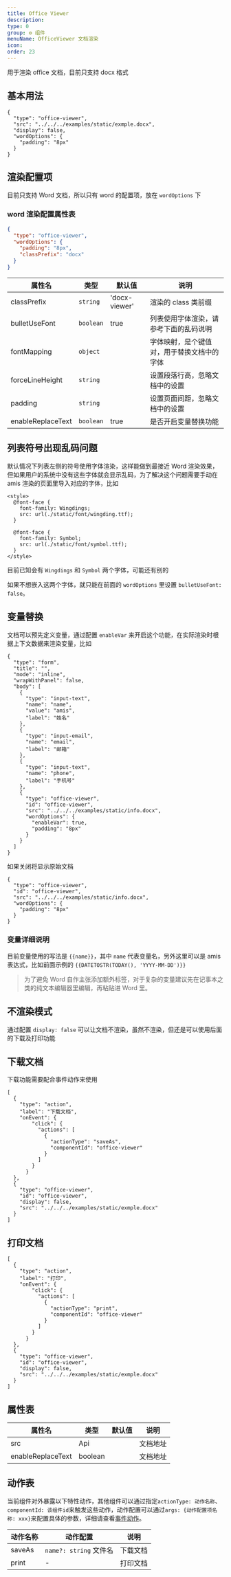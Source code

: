 ```yaml
---
title: Office Viewer
description:
type: 0
group: ⚙ 组件
menuName: OfficeViewer 文档渲染
icon:
order: 23
---
```


用于渲染 office 文档，目前只支持 docx 格式

## 基本用法

```schema: scope="body"
{
  "type": "office-viewer",
  "src": "../../../examples/static/exmple.docx",
  "display": false,
  "wordOptions": {
    "padding": "8px"
  }
}
```

## 渲染配置项

目前只支持 Word 文档，所以只有 word 的配置项，放在 `wordOptions` 下

### word 渲染配置属性表

```json
{
  "type": "office-viewer",
  "wordOptions": {
    "padding": "8px",
    "classPrefix": "docx"
  }
}
```

| 属性名            | 类型      | 默认值        | 说明                                       |
| ----------------- | --------- | ------------- | ------------------------------------------ |
| classPrefix       | `string`  | 'docx-viewer' | 渲染的 class 类前缀                        |
| bulletUseFont     | `boolean` | true          | 列表使用字体渲染，请参考下面的乱码说明     |
| fontMapping       | `object`  |               | 字体映射，是个键值对，用于替换文档中的字体 |
| forceLineHeight   | `string`  |               | 设置段落行高，忽略文档中的设置             |
| padding           | `string`  |               | 设置页面间距，忽略文档中的设置             |
| enableReplaceText | `boolean` | true          | 是否开启变量替换功能                       |

## 列表符号出现乱码问题

默认情况下列表左侧的符号使用字体渲染，这样能做到最接近 Word 渲染效果，但如果用户的系统中没有这些字体就会显示乱码，为了解决这个问题需要手动在 amis 渲染的页面里导入对应的字体，比如

```
<style>
  @font-face {
    font-family: Wingdings;
    src: url(./static/font/wingding.ttf);
  }

  @font-face {
    font-family: Symbol;
    src: url(./static/font/symbol.ttf);
  }
</style>
```

目前已知会有 `Wingdings` 和 `Symbol` 两个字体，可能还有别的

如果不想嵌入这两个字体，就只能在前面的 `wordOptions` 里设置 `bulletUseFont: false`。

## 变量替换

文档可以预先定义变量，通过配置 `enableVar` 来开启这个功能，在实际渲染时根据上下文数据来渲染变量，比如

```schema: scope="body"
{
  "type": "form",
  "title": "",
  "mode": "inline",
  "wrapWithPanel": false,
  "body": [
    {
      "type": "input-text",
      "name": "name",
      "value": "amis",
      "label": "姓名"
    },
    {
      "type": "input-email",
      "name": "email",
      "label": "邮箱"
    },
    {
      "type": "input-text",
      "name": "phone",
      "label": "手机号"
    },
    {
      "type": "office-viewer",
      "id": "office-viewer",
      "src": "../../../examples/static/info.docx",
      "wordOptions": {
        "enableVar": true,
        "padding": "8px"
      }
    }
  ]
}
```

如果关闭将显示原始文档

```schema: scope="body"
{
  "type": "office-viewer",
  "id": "office-viewer",
  "src": "../../../examples/static/info.docx",
  "wordOptions": {
    "padding": "8px"
  }
}
```

### 变量详细说明

目前变量使用的写法是 `{{name}}`，其中 `name` 代表变量名，另外这里可以是 amis 表达式，比如前面示例的 `{{DATETOSTR(TODAY(), 'YYYY-MM-DD')}}`

> 为了避免 Word 自作主张添加额外标签，对于复杂的变量建议先在记事本之类的纯文本编辑器里编辑，再粘贴进 Word 里。

## 不渲染模式

通过配置 `display: false` 可以让文档不渲染，虽然不渲染，但还是可以使用后面的下载及打印功能

## 下载文档

下载功能需要配合事件动作来使用

```schema: scope="body"
[
  {
    "type": "action",
    "label": "下载文档",
    "onEvent": {
        "click": {
          "actions": [
            {
              "actionType": "saveAs",
              "componentId": "office-viewer"
            }
          ]
        }
      }
  },
  {
    "type": "office-viewer",
    "id": "office-viewer",
    "display": false,
    "src": "../../../examples/static/exmple.docx"
  }
]
```

## 打印文档

```schema: scope="body"
[
  {
    "type": "action",
    "label": "打印",
    "onEvent": {
        "click": {
          "actions": [
            {
              "actionType": "print",
              "componentId": "office-viewer"
            }
          ]
        }
      }
  },
  {
    "type": "office-viewer",
    "id": "office-viewer",
    "display": false,
    "src": "../../../examples/static/exmple.docx"
  }
]
```

## 属性表

| 属性名            | 类型    | 默认值 | 说明     |
| ----------------- | ------- | ------ | -------- |
| src               | Api     |        | 文档地址 |
| enableReplaceText | boolean |        | 文档地址 |

## 动作表

当前组件对外暴露以下特性动作，其他组件可以通过指定`actionType: 动作名称`、`componentId: 该组件id`来触发这些动作，动作配置可以通过`args: {动作配置项名称: xxx}`来配置具体的参数，详细请查看[事件动作](../../docs/concepts/event-action#触发其他组件的动作)。

| 动作名称 | 动作配置               | 说明     |
| -------- | ---------------------- | -------- |
| saveAs   | `name?: string` 文件名 | 下载文档 |
| print    | -                      | 打印文档 |
